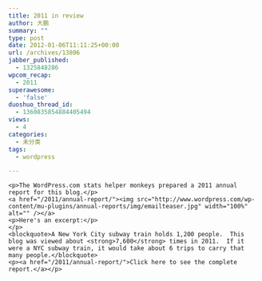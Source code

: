 ```yaml
---
title: 2011 in review
author: 大鹏
summary: ""
type: post
date: 2012-01-06T11:11:25+00:00
url: /archives/13806
jabber_published:
  - 1325848286
wpcom_recap:
  - 2011
superawesome:
  - 'false'
duoshuo_thread_id:
  - 1360835854884405494
views:
  - 4
categories:
  - 未分类
tags:
  - wordpress

---
```

    <p>The WordPress.com stats helper monkeys prepared a 2011 annual report for this blog.</p>
    <a href="/2011/annual-report/"><img src="http://www.wordpress.com/wp-content/mu-plugins/annual-reports/img/emailteaser.jpg" width="100%" alt="" /></a>
    <p>Here's an excerpt:</p>
    </p>
    <blockquote>A New York City subway train holds 1,200 people.  This blog was viewed about <strong>7,600</strong> times in 2011.  If it were a NYC subway train, it would take about 6 trips to carry that many people.</blockquote>
    <p><a href="/2011/annual-report/">Click here to see the complete report.</a></p>
